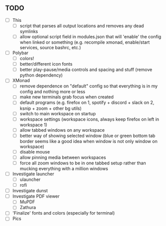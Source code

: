 ## TODO

- [ ] This
	- [ ] script that parses all output locations and removes any dead symlinks
	- [ ] allow optional script field in modules.json that will 'enable' the config when linked or something (e.g. recompile xmonad, enable/start services, source bashrc, etc.)
- [ ] Polybar
	- [ ] colors!
	- [ ] better/different icon fonts
	- [ ] better play-pause/media controls and spacing and stuff (remove python dependency)
- [ ] XMonad
	- [ ] remove dependence on "default" config so that everything is in my config and nothing more or less
	- [ ] make new terminals grab focus when created
	- [ ] default programs (e.g. firefox on 1, spotify + discord + slack on 2, ksnip + zoom + other bg utils)
	- [ ] switch to main workspace on startup
	- [ ] workspace settings (workspace icons, always keep firefox on left in workspace 1)
	- [ ] allow tabbed windows on any workspace
	- [ ] better way of showing selected window (blue or green bottom tab border seems like a good idea when window is not only window on workspace)
	- [ ] disable mouse
	- [ ] allow pinning media between workspaces
	- [ ] force all zoom windows to be in one tabbed setup rather than mucking everything with a million windows
- [ ] Investigate launcher
	- [ ] ulauncher
	- [ ] rofi
- [ ] Investigate dunst
- [ ] Investigate PDF viewer
	- [ ] MuPDF
	- [ ] Zathura
- [ ] 'Finalize' fonts and colors (especially for terminal)
- [ ] Pics
